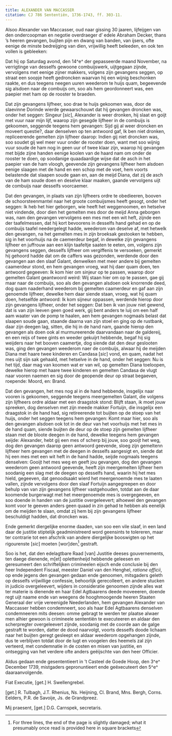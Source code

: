 ```yaml
---
title: ALEXANDER VAN MACCASSER
citation: CJ 786 Sententiën, 1736-1743, ff. 303-11.
---
```


Alsoo Alexander van Maccasser, oud naar gissing 30 jaaren, lijfeijgen van den ondercoopman en negotie overdraeger d’ edele Abraham Decker, thans ’s heeren gevangen, buijten pijn en dwang van banden, van ijsers, ofte eenige de minste bedreijging van dien, vrijwillig heeft beleeden, en ook ten vollen is gebleeken:

Dat hij op Saturdag avond, den 14^e^ der gepasseerde maand November, na verrigtinge van desselfs gewoone combuijswerk, uijtgegaan zijnde, vervolgens met eenige zijner makkers, volgens zijn gevangens seggen, op straat een soopje heeft gedroncken waarvan hij een wijnig beschonken raakte, en dus teegens neegen uuren weederom te huijs quam, begeevende sig alsdoen naar de combuijs om, soo als hem geordonneert was, een paepier met ham op de rooster te braeden.

Dat zijn gevangens lijfheer, soo drae te huijs gekoomen was, door de slaevinne Dorinde wierde gewaarschouwt dat hij gevangen droncken was, onder het seggen: Singeur \[*sic*\], Alexander is weer dronken, hij slaat en goijt met vuur naar mijn lijf, waarop zijn gesegde lijfheer in de combuijs is gekoomen, seggende teegens hem gevangen: Sijd gij al weer droncken en moveert questie?, daar denselven op ten antwoord gaf, Ik ben niet dronken, repliceerende gemelten zijn lijfheer daarop: Indien gij niet droncken was, soo soudet gij wel meer vuur onder de rooster doen, want met soo wijnig vuur soude de ham nog in geen uur of twee klaar zijn, waarop hij gevangen met bijde zijne handen eenige koolen van de haard nam om onder de rooster te doen, op soodanige quaadaardige wijse dat de asch in het paepier van de ham vloogh, geevende zijn gevangens lijfheer hem alsdoen eenige slaagen met de hand en een schop met de voet, hem voorts belastende dat slaapen soude gaan en, aan de meijd Diana, dat zij de asch van de ham soude doen en deselve klaar maaken, gaande vervolgens uijt de combuijs naar desselfs voorcaemer.

Dat den gevangen, in plaats van zijn lijfheers ordre te obedieeren, booven de schoorsteenmantel naar het groote combuijsmes heeft gesogt, onder het seggen: Ik heb het hier geborgen, wie heeft het weggenoomen, en hetselve niet vindende, door dien het gemelten mes door de meijd Anna geborgen was, nam den gevangen vervolgens een mes met een wit heft, zijnde een der taafelmessen, dat hij kort bevoorens in desselfs hand gehad en op de combuijs taafel needergelegt hadde, weederom van deselve af, met hetwelk den gevangen, na het gemelten mes in zijn broeksak gestooken te hebben, sig in het voorhuijs na de caemerdeur begaf, in dewelke zijn gevangens lijfheer en juffrouw aan een klijn taafeltje saaten te eeten, om, volgens zijn gevangens seggen, desselfs lijfheer om vergiffenis te versoeken, gemerkt hij gehoord hadde dat om de caffers was gezonden, werdende door den gevangen aan den slaaf Galant, denwelken met meer andere bij gemelten caamerdeur stond, en hem gevangen vroeg, wat hij daer quam doen, ten antwoord gegeeven: Ik kom hier om sinjeur op te passen, waarop door gemelten Galant geantwoord weird: Wij staan hier om op te passen, gae gij maar naar de combuijs, soo als den gevangen alsdoen ook knorrende deed, dog quam naaderhand weederom bij gemelten caamerdeur en gaf aan zijn genoemde lijfheer, dewelke hem daar siende staan, vroeg, wat hij quam doen, hetselfde antwoord: Ik kom sijneur oppassen, werdende hierop door zijn gevangens lijfheer, onder het seggen: Dat ben ik van jouw niet gewend, dat is van zijn leeven geen goed werk, gij bent anders te luij om een half aam waater van de pomp te haalen, aen hem gevangen nogmaals belast dat slaapen soude gaan, staande daarna van zijn stoel en ging op de rustbank, daar zijn deegen lag, sitten, die hij in de hand nam, gaande hierop den gevangen als doen ook al murmureerende daarvandaan naar de galdereij, en een reijs of twee gints en weeder gekuijrt hebbende, begaf hij sig weijders naar het booven caamertje, dog siende dat den deur geslooten was, ging den gevangen weederom naer de combuijs, alwaar hij de meijden Diana met haare twee kinderen en Candasa \[*sic*\] vond, en quam, nadat het mes uijt sijn sak gehaald, met hetselve in de hand, onder het seggen: Nu is het tijd, daar mag van koomen wat er van wil, op gemelten Diana toeloopen, dewelke hierop met haare twee kinderen en gemelten Candasa de vlugt naar vooren naemen en sig door de geopende deur op straat begaeven, roepende: Moord, en: Brand.

Dat den gevangen, het mes nog al in de hand hebbende, insgelijx naar vooren is gekoomen, seggende teegens meergemelten Galant, die volgens zijn lijfheers ordre aldaar met een draagstok stond: Blijft staan, ik moet jouw spreeken, dog denselven met zijn meede makker Fortuijn, die insgelijx een draagstok in de hand had, sig retireerende tot buijten op de stoep van het huijs, onder het seggen teegens hem gevangen: Komt maar hier, soo als den gevangen alsdoen ook tot in de deur van het voorhuijs met het mes in de hand quam, siende buijten de deur op de stoep zijn gemelten lijfheer staan met de bloote deegen in de hand, dewelke teegens hem gevangen seijde: Alexander, hebt gij een mes of scherp bij jouw, soo gooijt het weg, dog den gevangen daarop geen antwoord geevende, sloeg zijn gemeltenn lijfheer hem gevangen met de deegen in desselfs aangesigt en, siende dat hij een mes met een wit heft in de hand hadde, seijde nogmaals teegens denselven: Gooijt het mes weg en geeft jou gevangen, dog den gevangen weederom geen antwoord geevende, heeft zijn meergemelten lijfheer hem soodanig een slag met de deegen op desselfs hand, waarin hij het mes hield, gegeeven, dat genoodsaakt wierd het meergenoemde mes te laaten vallen, zijnde vervolgens door den slaaf Fortuijn aangegreepen en door behulp van van zijn gevangens lijfheer vastgehouden, totdat aan de daar koomende burgerwagt met het meergenoemde mes is overgegeeven, en soo doende in handen van de justitie overgeleevert; alhoewel den gevangen komt voor te geeven anders geen quaad in zin gehad te hebben als eenelijk om de meijden te slaan, omdat zij hem bij zijn gevangens lijfheer beschuldigt hadden, dat droncken was.

Ende gemerkt diergelijke enorme daaden, van soo een vile slaaf, in een land daar de justitie stiptelijk geadministreerd word geensints te tolereren, maar ter contrarie tot een afschrik van andere diergelijke booswigten op het rigourenste \[*sic*\] moeten \[wor\]den[^1] gestraft.

Soo is het, dat den edelagtbare Raad \[van\] Justitie deeses gouvernements, ten daege dienende, m\[et\] oplettenheijd hebbende geleesen en geresumeert den schriftelijken crimineelen eijsch ende conclusie bij den heer Independent Fiscaal, meester Daniel van den Henghel, *ratione officii*, op ende jegens den gevangen gedaan ende genoomen, mitsgaders geleth op desselfs vrijwillige confessie, behoorlijk gerecolleert, en andere stucken in judicio overgeleevert, wijders in consideratie genoomen zijnde alles wat ter materie is dienende en haar Edel Agtbaarens deede moveeeren, doende regt uijt naame ende van weegens de hooghmoogende heeren Staaten Generaal der vrije vereenigde Neederlanden, hem gevangen Alexander van Maccasser hebben condemneert, soo als haar Edel Agtbaarens denselven condemneeren mits deesen: omme gebragt te werden ter plaatse alwaer men alhier gewoon is crimineele sententiën te executeeren en aldaar den scherpregter overgeleevert zijnde, soodanig met de coorde aan de galge gestraft te worden, datter de dood naarvolgt, voorts desselfs doode lichaam naar het buijten geregt gesleept en aldaar weederom opgehangen zijnde, dus te verblijven totdat door de lugt en voogelen des heemels zal zijn verteerd, met condemnatie in de costen en misen van justitie, en ontsegging van het verdere ofte anders geëijschte van den heer Officier.

Aldus gedaan ende gesententieert in ’t Casteel de Goede Hoop, den 3^e^ December 1739, mistgaders gepronuntieert ende geëxecuteert den 5^e^ daaraanvolgende.

Fiat Executie, \[get.\] H. Swellengrebel.

\[get.\] R. Tulbagh, J.T. Rhenius, Ns. Heijning, Cl. Brand, Mns. Bergh, Corns. Eelders, P.R. de Savoije, Js. de Grandpreez.

Mij praesent, \[get.\] D.G. Carnspek, secretaris.

[^1]: For three lines, the end of the page is slightly damaged; what it presumably once read is provided here in square brackets